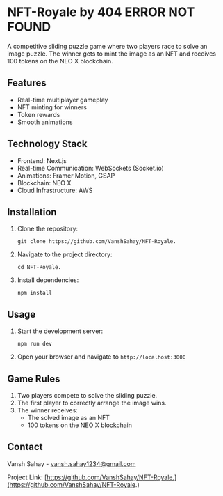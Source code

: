 # NFT-Royale by 404 ERROR NOT FOUND

A competitive sliding puzzle game where two players race to solve an image puzzle. The winner gets to mint the image as an NFT and receives 100 tokens on the NEO X blockchain.

## Features

-   Real-time multiplayer gameplay
-   NFT minting for winners
-   Token rewards
-   Smooth animations

## Technology Stack

-   Frontend: Next.js
-   Real-time Communication: WebSockets (Socket.io)
-   Animations: Framer Motion, GSAP
-   Blockchain: NEO X
-   Cloud Infrastructure: AWS

## Installation

1. Clone the repository:

    ```
    git clone https://github.com/VanshSahay/NFT-Royale.
    ```

2. Navigate to the project directory:

    ```
    cd NFT-Royale.
    ```

3. Install dependencies:
    ```
    npm install
    ```

## Usage

1. Start the development server:

    ```
    npm run dev
    ```

2. Open your browser and navigate to `http://localhost:3000`

## Game Rules

1. Two players compete to solve the sliding puzzle.
2. The first player to correctly arrange the image wins.
3. The winner receives:
    - The solved image as an NFT
    - 100 tokens on the NEO X blockchain

## Contact

Vansh Sahay - vansh.sahay1234@gmail.com

Project Link: [https://github.com/VanshSahay/NFT-Royale.](https://github.com/VanshSahay/NFT-Royale.)
